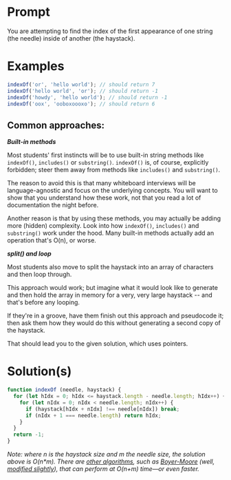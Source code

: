 # Prompt

You are attempting to find the index of the first appearance of one string (the needle) inside of another (the haystack).

# Examples

``` javascript
indexOf('or', 'hello world'); // should return 7
indexOf('hello world', 'or'); // should return -1
indexOf('howdy', 'hello world'); // should return -1
indexOf('oox', 'ooboxoooxo'); // should return 6
```

## Common approaches:

***Built-in methods***

Most students' first instincts will be to use built-in string methods like ```indexOf()```, ```includes()``` or ```substring()```. ```indexOf()``` is, of course, explicitly forbidden; steer them away from methods like ```includes()``` and ```substring()```.

The reason to avoid this is that many whiteboard interviews will be language-agnostic and focus on the underlying concepts. You will want to show that you understand how these work, not that you read a lot of documentation the night before.

Another reason is that by using these methods, you may actually be adding more (hidden) complexity. Look into how ```indexOf()```, ```includes()``` and ```substring()``` work under the hood. Many built-in methods actually add an operation that's O(n), or worse.

***split() and loop***

Most students also move to split the haystack into an array of characters and then loop through.

This approach would work; but imagine what it would look like to generate and then hold the array in memory for a very, very large haystack -- and that's before any looping.

If they're in a groove, have them finish out this approach and pseudocode it; then ask them how they would do this without generating a second copy of the haystack.

That should lead you to the given solution, which uses pointers.

# Solution(s)

```javascript
function indexOf (needle, haystack) {
  for (let hIdx = 0; hIdx <= haystack.length - needle.length; hIdx++) {
    for (let nIdx = 0; nIdx < needle.length; nIdx++) {
      if (haystack[hIdx + nIdx] !== needle[nIdx]) break;
      if (nIdx + 1 === needle.length) return hIdx;
    }
  }
  return -1;
}
```

*Note: where n is the haystack size and m the needle size, the solution above is O(n&#42;m). There are [other algorithms](https://en.wikipedia.org/wiki/String_searching_algorithm#Single_pattern_algorithms), such as [Boyer-Moore](https://en.wikipedia.org/wiki/Boyer%E2%80%93Moore_string_search_algorithm) (well, [modified slightly](https://en.wikipedia.org/wiki/Boyer%E2%80%93Moore_string_search_algorithm#The_Galil_Rule)), that can perform at O(n+m) time—or even faster.*
